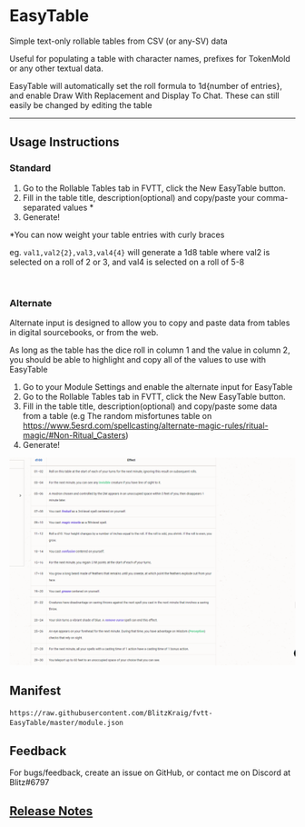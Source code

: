 # EasyTable

Simple text-only rollable tables from CSV (or any-SV) data

Useful for populating a table with character names, prefixes for TokenMold or any other textual data.

EasyTable will automatically set the roll formula to 1d{number of entries}, and enable Draw With Replacement and Display To Chat. These can still easily be changed by editing the table

---

## Usage Instructions

### Standard

1. Go to the Rollable Tables tab in FVTT, click the New EasyTable button.
2. Fill in the table title, description(optional) and copy/paste your comma-separated values *
3. Generate!

*You can now weight your table entries with curly braces

eg. `val1,val2{2},val3,val4{4}` will generate a 1d8 table where val2 is selected on a roll of 2 or 3, and val4 is selected on a roll of 5-8

<img title="" src="./docs/easytabledemo.gif" alt="" data-align="inline">

### Alternate

Alternate input is designed to allow you to copy and paste data from tables in digital sourcebooks, or from the web.

As long as the table has the dice roll in column 1 and the value in column 2, you should be able to highlight and copy all of the values to use with EasyTable

1. Go to your Module Settings and enable the alternate input for EasyTable
2. Go to the Rollable Tables tab in FVTT, click the New EasyTable button.
3. Fill in the table title, description(optional) and copy/paste some data from a table (e.g The random misfortunes table on https://www.5esrd.com/spellcasting/alternate-magic-rules/ritual-magic/#Non-Ritual_Casters)
3. Generate!

<img title="" src="./docs/alternateinput.gif" alt="" data-align="inline">

## Manifest

`https://raw.githubusercontent.com/BlitzKraig/fvtt-EasyTable/master/module.json`

## Feedback

For bugs/feedback, create an issue on GitHub, or contact me on Discord at Blitz#6797

## [Release Notes](./CHANGELOG.md)

